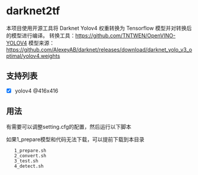# darknet2tf

本项目使用开源工具将 Darknet Yolov4 权重转换为 Tensorflow 模型并对转换后的模型进行编译。
转换工具：https://github.com/TNTWEN/OpenVINO-YOLOV4 
模型来源：https://github.com/AlexeyAB/darknet/releases/download/darknet_yolo_v3_optimal/yolov4.weights

## 支持列表
- [x] yolov4 @416x416

## 用法

有需要可以调整setting.cfg的配置，然后运行以下脚本

如果1_prepare模型和代码无法下载，可以提前下载到本目录

```shell
   1_prepare.sh
   2_convert.sh
   3_test.sh
   4_detect.sh
```
